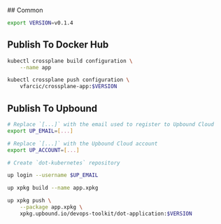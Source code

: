 ## Common

```bash
export VERSION=v0.1.4
```

## Publish To Docker Hub

```bash
kubectl crossplane build configuration \
    --name app

kubectl crossplane push configuration \
    vfarcic/crossplane-app:$VERSION
```

## Publish To Upbound

```bash
# Replace `[...]` with the email used to register to Upbound Cloud
export UP_EMAIL=[...]

# Replace `[...]` with the Upbound Cloud account
export UP_ACCOUNT=[...]

# Create `dot-kubernetes` repository

up login --username $UP_EMAIL

up xpkg build --name app.xpkg

up xpkg push \
    --package app.xpkg \
    xpkg.upbound.io/devops-toolkit/dot-application:$VERSION
```
